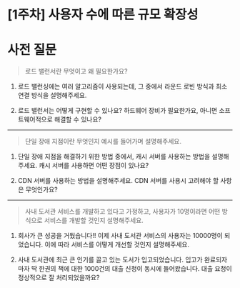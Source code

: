 # [1주차] 사용자 수에 따른 규모 확장성

# 사전 질문 


> 로드 밸런서란 무엇이고 왜 필요한가요?


1. 로드 밸런싱에는 여러 알고리즘이 사용되는데, 그 중에서 라운드 로빈 방식과 최소 연결 방식을 설명해주세요. 


2. 로드 밸런서는 어떻게 구현할 수 있나요? 하드웨어 장비가 필요한가요, 아니면 소프트웨어적으로 해결할 수 있나요?



---

> 단일 장애 지점이란 무엇인지 예시를 들어가며 설명해주세요.



1.  단일 장애 지점을 해결하기 위한 방법 중에서, 캐시 서버를 사용하는 방법을 설명해주세요. 캐시 서버를 사용하면 어떤 장점이 있나요?


2.  CDN 서버를 사용하는 방법을 설명해주세요. CDN 서버를 사용시 고려해야 할 사항은 무엇인가요?




---

> 사내 도서관 서비스를 개발하고 있다고 가정하고, 사용자가 10명이라면 어떤 방식으로 서비스를 개발할 것인지 설명해주세요.



1. 회사가 큰 성공을 거뒀습니다!! 이제 사내 도서관 서비스의 사용자는 10000명이 되었습니다. 이에 따라 서비스를 어떻게 개선할 것인지 설명해주세요.


2.  사내 도서관에 최근 큰 인기를 끌고 있는 도서가 입고되었습니다. 입고가 완료되자마자 딱 한권의 책에 대한 1000건의 대출 신청이 동시에 들어왔습니다. 대출 요청이 정상적으로 잘 처리되었을까요?


